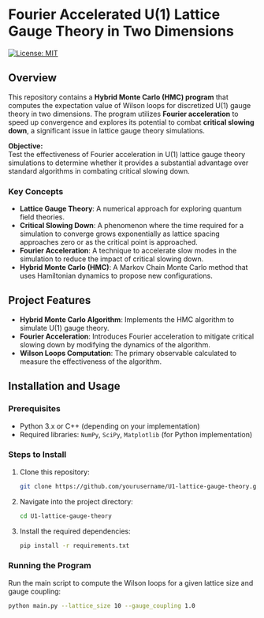 # **Fourier Accelerated U(1) Lattice Gauge Theory in Two Dimensions**

[![License: MIT](https://img.shields.io/badge/License-MIT-yellow.svg)](https://opensource.org/licenses/MIT)

## **Overview**
This repository contains a **Hybrid Monte Carlo (HMC) program** that computes the expectation value of Wilson loops for discretized U(1) gauge theory in two dimensions. The program utilizes **Fourier acceleration** to speed up convergence and explores its potential to combat **critical slowing down**, a significant issue in lattice gauge theory simulations.

**Objective:**  
Test the effectiveness of Fourier acceleration in U(1) lattice gauge theory simulations to determine whether it provides a substantial advantage over standard algorithms in combating critical slowing down.

### **Key Concepts**
- **Lattice Gauge Theory**: A numerical approach for exploring quantum field theories.
- **Critical Slowing Down**: A phenomenon where the time required for a simulation to converge grows exponentially as lattice spacing approaches zero or as the critical point is approached.
- **Fourier Acceleration**: A technique to accelerate slow modes in the simulation to reduce the impact of critical slowing down.
- **Hybrid Monte Carlo (HMC)**: A Markov Chain Monte Carlo method that uses Hamiltonian dynamics to propose new configurations.

## **Project Features**
- **Hybrid Monte Carlo Algorithm**: Implements the HMC algorithm to simulate U(1) gauge theory.
- **Fourier Acceleration**: Introduces Fourier acceleration to mitigate critical slowing down by modifying the dynamics of the algorithm.
- **Wilson Loops Computation**: The primary observable calculated to measure the effectiveness of the algorithm.

## **Installation and Usage**

### **Prerequisites**
- Python 3.x or C++ (depending on your implementation)
- Required libraries: `NumPy`, `SciPy`, `Matplotlib` (for Python implementation)
  
### **Steps to Install**
1. Clone this repository:
    ```bash
    git clone https://github.com/yourusername/U1-lattice-gauge-theory.git
    ```
2. Navigate into the project directory:
    ```bash
    cd U1-lattice-gauge-theory
    ```
3. Install the required dependencies:
    ```bash
    pip install -r requirements.txt
    ```

### **Running the Program**
Run the main script to compute the Wilson loops for a given lattice size and gauge coupling:
```bash
python main.py --lattice_size 10 --gauge_coupling 1.0
